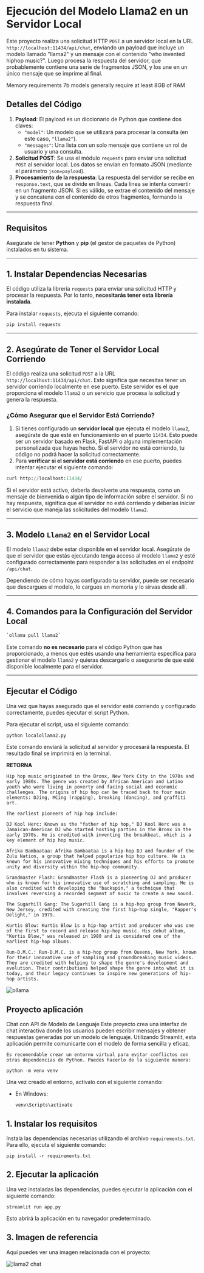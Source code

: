 # Ejecución del Modelo Llama2 en un Servidor Local

Este proyecto realiza una solicitud HTTP `POST` a un servidor local en la URL `http://localhost:11434/api/chat`, enviando un payload que incluye un modelo llamado "llama2" y un mensaje con el contenido "who invented hiphop music?". Luego procesa la respuesta del servidor, que probablemente contiene una serie de fragmentos JSON, y los une en un único mensaje que se imprime al final.

Memory requirements
7b models generally require at least 8GB of RAM


## Detalles del Código

1. **Payload**: El payload es un diccionario de Python que contiene dos claves:
   - `"model"`: Un modelo que se utilizará para procesar la consulta (en este caso, `"llama2"`).
   - `"messages"`: Una lista con un solo mensaje que contiene un rol de usuario y una consulta.
2. **Solicitud POST**: Se usa el módulo `requests` para enviar una solicitud `POST` al servidor local. Los datos se envían en formato JSON (mediante el parámetro `json=payload`).
3. **Procesamiento de la respuesta**: La respuesta del servidor se recibe en `response.text`, que se divide en líneas. Cada línea se intenta convertir en un fragmento JSON. Si es válido, se extrae el contenido del mensaje y se concatena con el contenido de otros fragmentos, formando la respuesta final.

------

## Requisitos

Asegúrate de tener **Python** y **pip** (el gestor de paquetes de Python) instalados en tu sistema.

------

## 1. Instalar Dependencias Necesarias

El código utiliza la librería `requests` para enviar una solicitud HTTP y procesar la respuesta. Por lo tanto, **necesitarás tener esta librería instalada**.

Para instalar `requests`, ejecuta el siguiente comando:

```python
pip install requests
```

------

## 2. Asegúrate de Tener el Servidor Local Corriendo

El código realiza una solicitud `POST` a la URL `http://localhost:11434/api/chat`. Esto significa que necesitas tener un servidor corriendo localmente en ese puerto. Este servidor es el que proporciona el modelo `llama2` o un servicio que procesa la solicitud y genera la respuesta.

### ¿Cómo Asegurar que el Servidor Está Corriendo?

1. Si tienes configurado un **servidor local** que ejecuta el modelo `llama2`, asegúrate de que esté en funcionamiento en el puerto `11434`. Esto puede ser un servidor basado en Flask, FastAPI o alguna implementación personalizada que hayas hecho. Si el servidor no está corriendo, tu código no podrá hacer la solicitud correctamente.
2. Para **verificar si el servidor está corriendo** en ese puerto, puedes intentar ejecutar el siguiente comando:

```python
curl http://localhost:11434/
```

Si el servidor está activo, debería devolverte una respuesta, como un mensaje de bienvenida o algún tipo de información sobre el servidor. Si no hay respuesta, significa que el servidor no está corriendo y deberías iniciar el servicio que maneja las solicitudes del modelo `llama2`.

------

## 3. Modelo `Llama2` en el Servidor Local

El modelo `llama2` debe estar disponible en el servidor local. Asegúrate de que el servidor que estás ejecutando tenga acceso al modelo `llama2` y esté configurado correctamente para responder a las solicitudes en el endpoint `/api/chat`.

Dependiendo de cómo hayas configurado tu servidor, puede ser necesario que descargues el modelo, lo cargues en memoria y lo sirvas desde allí.

------

## 4. Comandos para la Configuración del Servidor Local

```python
`ollama pull llama2`
```

Este comando **no es necesario** para el código Python que has proporcionado, a menos que estés usando una herramienta específica para gestionar el modelo `llama2` y quieras descargarlo o asegurarte de que esté disponible localmente para el servidor.

------

## Ejecutar el Código

Una vez que hayas asegurado que el servidor esté corriendo y configurado correctamente, puedes ejecutar el script Python.

Para ejecutar el script, usa el siguiente comando:

```python
python localollama2.py
```

Este comando enviará la solicitud al servidor y procesará la respuesta. El resultado final se imprimirá en la terminal.



**RETORNA**

```
Hip hop music originated in the Bronx, New York City in the 1970s and early 1980s. The genre was created by African American and Latino youth who were living in poverty and facing social and economic challenges. The origins of hip hop can be traced back to four main elements: DJing, MCing (rapping), breaking (dancing), and graffiti art.

The earliest pioneers of hip hop include:

DJ Kool Herc: Known as the "father of hip hop," DJ Kool Herc was a Jamaican-American DJ who started hosting parties in the Bronx in the early 1970s. He is credited with inventing the breakbeat, which is a key element of hip hop music.

Afrika Bambaataa: Afrika Bambaataa is a hip-hop DJ and founder of the Zulu Nation, a group that helped popularize hip hop culture. He is known for his innovative mixing techniques and his efforts to promote unity and diversity within the hip-hop community.

Grandmaster Flash: Grandmaster Flash is a pioneering DJ and producer who is known for his innovative use of scratching and sampling. He is also credited with developing the "backspin," a technique that involves reversing a recorded segment of music to create a new sound.

The Sugarhill Gang: The Sugarhill Gang is a hip-hop group from Newark, New Jersey, credited with creating the first hip-hop single, "Rapper's Delight," in 1979.

Kurtis Blow: Kurtis Blow is a hip-hop artist and producer who was one of the first to record and release hip-hop music. His debut album, "Kurtis Blow," was released in 1980 and is considered one of the earliest hip-hop albums.

Run-D.M.C.: Run-D.M.C. is a hip-hop group from Queens, New York, known for their innovative use of sampling and groundbreaking music videos. They are credited with helping to shape the genre's development and evolution. Their contributions helped shape the genre into what it is today, and their legacy continues to inspire new generations of hip-hop artists.
```

![ollama](https://i.pinimg.com/1200x/50/ca/c8/50cac8aec3b153c6279458797b9aa938.jpg)

## Proyecto aplicación

Chat con API de Modelo de Lenguaje Este proyecto crea una interfaz de chat interactiva donde los usuarios pueden escribir mensajes y obtener respuestas generadas por un modelo de lenguaje. Utilizando Streamlit, esta aplicación permite comunicarte con el modelo de forma sencilla y eficaz.

```
Es recomendable crear un entorno virtual para evitar conflictos con otras dependencias de Python. Puedes hacerlo de la siguiente manera:

python -m venv venv
```

Una vez creado el entorno, actívalo con el siguiente comando:

- En Windows:

  ```
  venv\Scripts\activate
  ```

## 1. Instalar los requisitos

Instala las dependencias necesarias utilizando el archivo `requirements.txt`. Para ello, ejecuta el siguiente comando:

```
pip install -r requirements.txt
```

## 2. Ejecutar la aplicación

Una vez instaladas las dependencias, puedes ejecutar la aplicación con el siguiente comando:

```
streamlit run app.py
```

Esto abrirá la aplicación en tu navegador predeterminado.

## 3. Imagen de referencia

Aquí puedes ver una imagen relacionada con el proyecto:

![llama2 chat](https://i.pinimg.com/1200x/29/db/93/29db93cf3d9bd177519c591a87115afa.jpg)